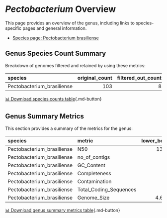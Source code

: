 # *Pectobacterium* Overview
This page provides an overview of the genus, including links to species-specific pages and general information.

- [Species page: Pectobacterium brasiliense](Pectobacterium_brasiliense/index.md)
## Genus Species Count Summary
Breakdown of genomes filtered and retained by using these metrics:

| species                    |   original_count |   filtered_out_count |   final_count |
|:---------------------------|-----------------:|---------------------:|--------------:|
| Pectobacterium_brasiliense |              103 |                    8 |            95 |


[📊 Download species counts table](species_counts.csv){.md-button}
## Genus Summary Metrics
This section provides a summary of the metrics for the genus:

| species                    | metric                 |   lower_bounds |   upper_bounds |
|:---------------------------|:-----------------------|---------------:|---------------:|
| Pectobacterium_brasiliense | N50                    |   131000       |      nan       |
| Pectobacterium_brasiliense | no_of_contigs          |      nan       |      130       |
| Pectobacterium_brasiliense | GC_Content             |       51       |       53       |
| Pectobacterium_brasiliense | Completeness           |       95       |      nan       |
| Pectobacterium_brasiliense | Contamination          |      nan       |        2       |
| Pectobacterium_brasiliense | Total_Coding_Sequences |     4100       |     4600       |
| Pectobacterium_brasiliense | Genome_Size            |        4.6e+06 |        5.2e+06 |


[📊 Download genus summary metrics table](genus_summary_metrics.csv){.md-button}
